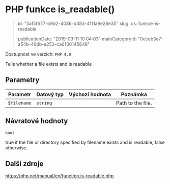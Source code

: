 PHP funkce is_readable()
========================

> id: "5af5f677-b9d2-4086-b383-4111a9e28e35"
> slug:
> 	cs: funkce-is-readable
> 
> publicationDate: "2019-09-11 10:04:03"
> mainCategoryId: "0eeab3a7-a54b-46db-a253-ca6100145648"

Dostupnost ve verzích: `PHP 4.0`

Tells whether a file exists and is readable


Parametry
--------------

| Parametr | Datový typ | Výchozí hodnota | Poznámka |
|-----|-----|-----|-----|
| `$filename` | `string` |  | Path to the file. |


Návratové hodnoty
----------------

`bool`

true if the file or directory specified by
filename exists and is readable, false otherwise.

Další zdroje
------------

https://php.net/manual/en/function.is-readable.php
